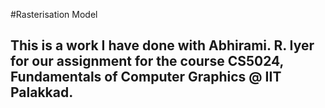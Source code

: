 #Rasterisation Model

## This is a work I have done with Abhirami. R. Iyer for our assignment for the course CS5024, Fundamentals of Computer Graphics @ IIT Palakkad.